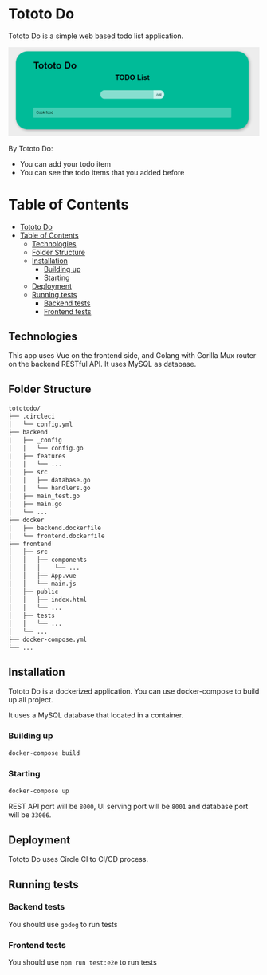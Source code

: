 # Tototo Do

Tototo Do is a simple web based todo list application.

![Tototo Do](tototodo.gif)

By Tototo Do:

- You can add your todo item
- You can see the todo items that you added before

Table of Contents
========

- [Tototo Do](#tototo-do)
- [Table of Contents](#table-of-contents)
  - [Technologies](#technologies)
  - [Folder Structure](#folder-structure)
  - [Installation](#installation)
    - [Building up](#building-up)
    - [Starting](#starting)
  - [Deployment](#deployment)
  - [Running tests](#running-tests)
    - [Backend tests](#backend-tests)
    - [Frontend tests](#frontend-tests)

## Technologies

This app uses Vue on the frontend side, and Golang with Gorilla Mux router on the backend RESTful API. It uses MySQL as database. 

## Folder Structure

```shell
tototodo/
├── .circleci
│   └── config.yml
├── backend
|   ├── _config
│   │   └── config.go
|   ├── features
│   │   └── ...
│   ├── src
│   │   ├── database.go
│   │   └── handlers.go
│   ├── main_test.go
│   ├── main.go
│   └── ...
├── docker
│   ├── backend.dockerfile
│   └── frontend.dockerfile
├── frontend
│   ├── src
│   │   ├── components
│   │   │    └── ...
│   │   ├── App.vue
|   │   └── main.js
│   ├── public
│   │   ├── index.html
│   │   └── ...
│   ├── tests
│   │   └── ...
│   └── ...
├── docker-compose.yml
└── ...
```

## Installation

Tototo Do is a dockerized application. You can use docker-compose to build up all project. 

It uses a MySQL database that located in a container.

### Building up

```bash
docker-compose build
```

### Starting

```bash
docker-compose up
```

REST API port will be ``8000``, UI serving port will be ``8001`` and database port will be ``33066``.

## Deployment

Tototo Do uses Circle CI to CI/CD process. 

## Running tests

### Backend tests
You should use ``godog`` to run tests

### Frontend tests
You should use ``npm run test:e2e`` to run tests
